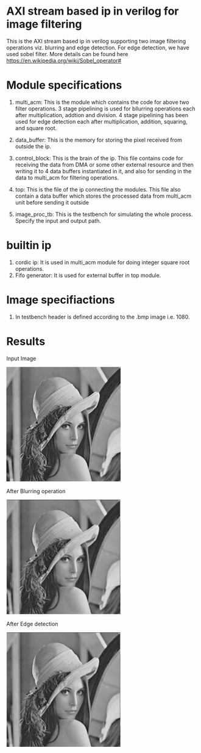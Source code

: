 # AXI stream based ip in verilog for image filtering
 This is the AXI stream based ip in verilog supporting two image filtering operations viz. blurring and edge detection. 
 For edge detection, we have used sobel filter. More details can be found here https://en.wikipedia.org/wiki/Sobel_operator#
 
 # Module specifications
 1. multi_acm: This is the module which contains the code for above two filter operations. 3 stage pipelining is used for bllurring operations each after multiplication, addtion and division. 4 stage pipelining has been used for edge detection each after multiplication, addition, squaring, and square root.
 
 2. data_buffer: This is the memory for storing the pixel received from outside the ip.
 
 3. control_block: This is the brain of the ip. This file contains code for receiving the data from DMA or some other external resource and then writing it to 4 data buffers instantiated in it, and also for sending in the data to multi_acm for filtering operations.
 
 4. top: This is the file of the ip connecting the modules. This file also contain a data buffer which stores the processed data from multi_acm unit before sending it outside
 
 5. image_proc_tb: This is the testbench for simulating the whole process. Specify the input and output path.
 
 # builtin ip
 1. cordic ip: It is used in multi_acm module for doing integer square root operations.
 2. Fifo generator: It is used for external buffer in top module.

 # Image specifiactions
 1. In testbench header is defined according to the .bmp image i.e. 1080. 
 
 # Results
 Input Image
  
 <img src="https://github.com/garvitgupta08/AXI-stream-based-ip-in-verilog-for-image-filtering/blob/master/lena512.bmp" width="300" height="300" />
 
 After Blurring operation
 
 <img src="https://github.com/garvitgupta08/AXI-stream-based-ip-in-verilog-for-image-filtering/blob/master/out.bmp" width="300" height="300" />
 
 After Edge detection
 
 <img src ="https://github.com/garvitgupta08/AXI-stream-based-ip-in-verilog-for-image-filtering/blob/master/out.bmp" width="300" height="300" />
 
